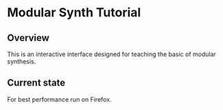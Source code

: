 # Modular Synth Tutorial
## Overview
This is an interactive interface designed for teaching the basic of modular synthesis.

## Current state
For best performance run on Firefox.
